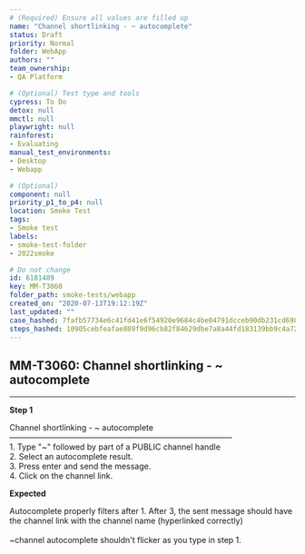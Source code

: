 ```yaml
---
# (Required) Ensure all values are filled up
name: "Channel shortlinking - ~ autocomplete"
status: Draft
priority: Normal
folder: WebApp
authors: ""
team_ownership: 
- QA Platform

# (Optional) Test type and tools
cypress: To Do
detox: null
mmctl: null
playwright: null
rainforest: 
- Evaluating
manual_test_environments: 
- Desktop
- Webapp

# (Optional)
component: null
priority_p1_to_p4: null
location: Smoke Test
tags: 
- Smoke test
labels: 
- smoke-test-folder
- 2022smoke

# Do not change
id: 6181489
key: MM-T3060
folder_path: smoke-tests/webapp
created_on: "2020-07-13T19:12:19Z"
last_updated: ""
case_hashed: 7fafb57734e6c41fd41e6f54920e9684c4be04791dcceb90db231cd6982f13ba728e734b5406274f3902fa6291676922
steps_hashed: 10905cebfeafae809f9d96cb82f84629dbe7a8a44fd183139bb9c4a72021ef35f3cf461b5374ff5116283cba3118d9d6
---
```


## MM-T3060: Channel shortlinking - ~ autocomplete

---

**Step 1**

Channel shortlinking - \~ autocomplete\
————————————————————————————\
1\. Type "\~" followed by part of a PUBLIC channel handle\
2\. Select an autocomplete result.\
3\. Press enter and send the message.\
4\. Click on the channel link.

**Expected**

Autocomplete properly filters after 1. After 3, the sent message should have the channel link with the channel name (hyperlinked correctly)\
\
\~channel autocomplete shouldn't flicker as you type in step 1.
